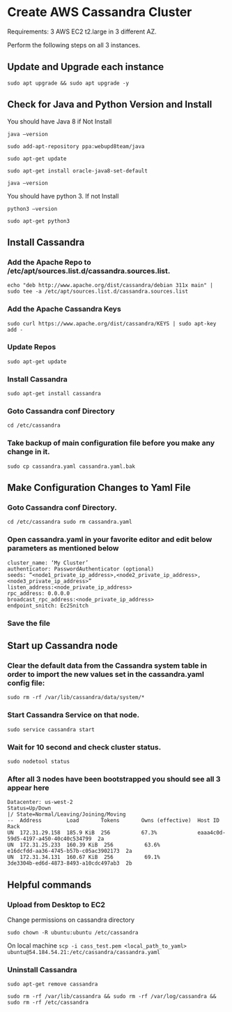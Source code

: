 # Create AWS Cassandra Cluster

Requirements: 3 AWS EC2 t2.large in 3 different AZ.

Perform the following steps on all 3 instances.


## Update and Upgrade each instance

`
sudo apt upgrade && sudo apt upgrade -y
`

## Check for Java and Python Version and Install

You should have Java 8 if Not Install

`
java —version
`

`
sudo add-apt-repository ppa:webupd8team/java
`

`
sudo apt-get update
`

`
sudo apt-get install oracle-java8-set-default
`

`
java —version
`

You should have python 3.  If not Install

`
python3 —version
`

`
sudo apt-get python3
`

## Install Cassandra

### Add the Apache Repo to /etc/apt/sources.list.d/cassandra.sources.list.

`
echo "deb http://www.apache.org/dist/cassandra/debian 311x main" | sudo tee -a /etc/apt/sources.list.d/cassandra.sources.list
`

### Add the Apache Cassandra Keys

`
sudo curl https://www.apache.org/dist/cassandra/KEYS | sudo apt-key add -
`

### Update Repos

`
sudo apt-get update
`

### Install Cassandra

`
sudo apt-get install cassandra
`

### Goto Cassandra conf Directory

`
cd /etc/cassandra
`

### Take backup of main configuration file before you make any change in it.

`
sudo cp cassandra.yaml cassandra.yaml.bak
`

## Make Configuration Changes to Yaml File

### Goto Cassandra conf Directory.

`
cd /etc/cassandra
sudo rm cassandra.yaml
`

### Open cassandra.yaml in your favorite editor and edit below parameters as mentioned below

    cluster_name: ‘My Cluster’
    authenticator: PasswordAuthenticator (optional)
    seeds: “<node1_private_ip_address>,<node2_private_ip_address>,<node3_private_ip_address>”
    listen_address:<node_private_ip_address>
    rpc_address: 0.0.0.0
    broadcast_rpc_address:<node_private_ip_address>
    endpoint_snitch: Ec2Snitch

### Save the file


## Start up Cassandra node

### Clear the default data from the Cassandra system table in order to import the new values set in the cassandra.yaml config file:

`
sudo rm -rf /var/lib/cassandra/data/system/*
`

### Start Cassandra Service on that node.

`
sudo service cassandra start
`

### Wait for 10 second and check cluster status.

`
sudo nodetool status
`

### After all 3 nodes have been bootstrapped you should see all 3 appear here


    Datacenter: us-west-2
    Status=Up/Down
    |/ State=Normal/Leaving/Joining/Moving
    --  Address        Load       Tokens       Owns (effective)  Host ID                               Rack
    UN  172.31.29.158  185.9 KiB  256          67.3%             eaaa4c0d-59d5-4197-a450-40c40c534799  2a
    UN  172.31.25.233  160.39 KiB  256          63.6%             e16dcfdd-aa36-4745-b57b-c05ac3902173  2a
    UN  172.31.34.131  160.67 KiB  256          69.1%             3de3304b-ed6d-4873-8493-a10cdc497ab3  2b


## Helpful commands

### Upload from Desktop to EC2

Change permissions on cassandra directory

`
sudo chown -R ubuntu:ubuntu /etc/cassandra
`

On local machine
`
scp -i cass_test.pem <local_path_to_yaml> ubuntu@54.184.54.21:/etc/cassandra/cassandra.yaml
`

### Uninstall Cassandra

`
sudo apt-get remove cassandra
`

`
sudo rm -rf /var/lib/cassandra && sudo rm -rf /var/log/cassandra && sudo rm -rf /etc/cassandra
`


